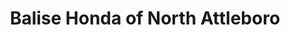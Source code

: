 ---
title: "Balise Honda of North Attleboro"
url: /north-attleborough/balise-honda-of-north-attleboro/
shop: car
---
